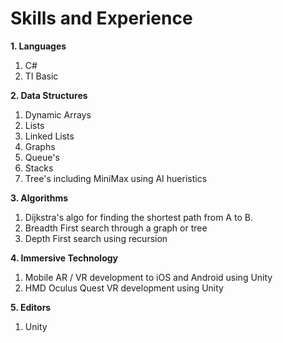 # Skills and Experience
**1. Languages**
   1. C#
   2. TI Basic
     
**2. Data Structures** 
   1. Dynamic Arrays
   2. Lists
   3. Linked Lists
   4. Graphs
   5. Queue's
   6. Stacks
   7. Tree's including MiniMax using AI hueristics
     
**3. Algorithms**
   1.  Dijkstra's algo for finding the shortest path from A to B.
   2.  Breadth First search through a graph or tree 
   3.  Depth First search using recursion 
     
**4. Immersive Technology**
   1.  Mobile AR / VR  development to iOS and Android using Unity
   2.  HMD Oculus Quest VR development using Unity
   
**5. Editors**
   1. Unity
  
